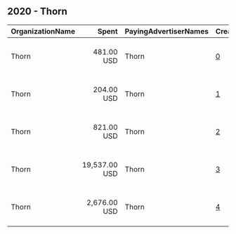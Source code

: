 ## 2020 - Thorn 
|OrganizationName|Spent|PayingAdvertiserNames|CreativeUrls|Impressions|Genders|AgeBrackets|CountryCodes|BillingAddresses|CandidateBallotInformation|
|:---|---:|:---|:---|---:|:---|:---|:---|:---|:---|
|Thorn|481.00 USD|Thorn|[0](https://www.snap.com/political-ads/asset/ddc5f33ad36bc88a2ada6b152acc6ba31c41b5fe1e4bd675a5393e773141fa32?mediaType=mp4)|119,191||18-|united states|"1240 Rosecrans Ave Suite 120,Manhattan Beach,90266,US"||
|Thorn|204.00 USD|Thorn|[1](https://www.snap.com/political-ads/asset/711bb54ff88220ba8b5f15937bdc100d8f2a1f5c1ffa6ea39c7017ab9cb8bb4c?mediaType=mp4)|52,643||18-|united states|"1240 Rosecrans Ave Suite 120,Manhattan Beach,90266,US"||
|Thorn|821.00 USD|Thorn|[2](https://www.snap.com/political-ads/asset/03f67f28ec05d702c1557e9c9c06a36df63d9524d85051d9f23079882963d5ec?mediaType=mp4)|205,841||18-|united states|"1240 Rosecrans Ave Suite 120,Manhattan Beach,90266,US"||
|Thorn|19,537.00 USD|Thorn|[3](https://www.snap.com/political-ads/asset/8746ee65b591a49958ea2a26f2047902dc27851d9f14fb18bd5f5328debe097a?mediaType=mp4)|4,781,842||18-|united states|"1240 Rosecrans Ave Suite 120,Manhattan Beach,90266,US"||
|Thorn|2,676.00 USD|Thorn|[4](https://www.snap.com/political-ads/asset/8951b40ddbcea8003fccf5adb3eb3e368def271b78266b2b7d5a759304139d30?mediaType=mp4)|682,878||18-|united states|"1240 Rosecrans Ave Suite 120,Manhattan Beach,90266,US"||
